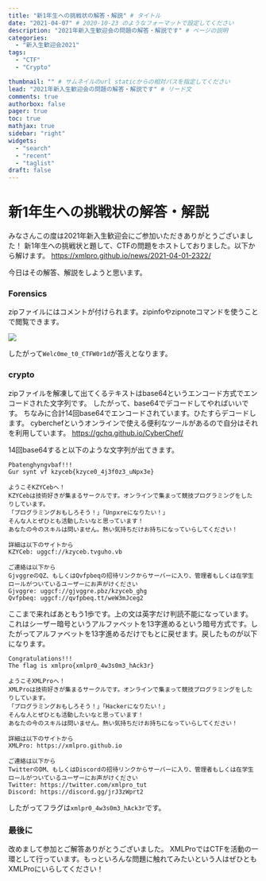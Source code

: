 ```yaml
---
title: "新1年生への挑戦状の解答・解説" # タイトル
date: "2021-04-07" # 2020-10-23 のようなフォーマットで設定してください
description: "2021年新入生歓迎会の問題の解答・解説です" # ページの説明
categories:
  - "新入生歓迎会2021"
tags:
  - "CTF"
  - "Crypto"

thumbnail: "" # サムネイルのurl staticからの相対パスを指定してください
lead: "2021年新入生歓迎会の問題の解答・解説です" # リード文
comments: true
authorbox: false
pager: true
toc: true
mathjax: true
sidebar: "right"
widgets:
  - "search"
  - "recent"
  - "taglist"
draft: false
---
```


# 新1年生への挑戦状の解答・解説

みなさんこの度は2021年新入生歓迎会にご参加いただきありがとうございました！
新1年生への挑戦状と題して、CTFの問題をホストしておりました。以下から解けます。
https://xmlpro.github.io/news/2021-04-01-2322/

今日はその解答、解説をしようと思います。

### Forensics

zipファイルにはコメントが付けられます。zipinfoやzipnoteコマンドを使うことで閲覧できます。

![](./answer1.png)

したがって`Welc0me_t0_CTFW0r1d`が答えとなります。

### crypto

zipファイルを解凍して出てくるテキストはbase64というエンコード方式でエンコードされた文字列です。
したがって、base64でデコードしてやればいいです。
ちなみに合計14回base64でエンコードされています。ひたすらデコードします。
cyberchefというオンラインで使える便利なツールがあるので自分はそれを利用しています。
https://gchq.github.io/CyberChef/

14回base64すると以下のような文字列が出てきます。

```
Pbatenghyngvbaf!!!
Gur synt vf kzyceb{kzyce0_4j3f0z3_uNpx3e}

ようこそKZYCebへ！
KZYCebは技術好きが集まるサークルです。オンラインで集まって競技プログラミングをしたりしています。
「プログラミングおもしろそう！」「Unpxreになりたい！」
そんな人とぜひとも活動したいなと思っています！
あなたの今のスキルは問いません。熱い気持ちだけお持ちになっていらしてください！

詳細は以下のサイトから
KZYCeb: uggcf://kzyceb.tvguho.vb

ご連絡は以下から
GjvggreのQZ、もしくはQvfpbeqの招待リンクからサーバーに入り、管理者もしくは在学生ロールがついているユーザーにお声がけください
Gjvggre: uggcf://gjvggre.pbz/kzyceb_ghg
Qvfpbeq: uggcf://qvfpbeq.tt/weW3mJceg2
```

ここまで来ればあともう1歩です。上の文は英字だけ判読不能になっています。これはシーザー暗号というアルファベットを13字進めるという暗号方式です。したがってアルファベットを13字進めるだけでもとに戻せます。戻したものが以下になります。

```
Congratulations!!!
The flag is xmlpro{xmlpr0_4w3s0m3_hAck3r}

ようこそXMLProへ！
XMLProは技術好きが集まるサークルです。オンラインで集まって競技プログラミングをしたりしています。
「プログラミングおもしろそう！」「Hackerになりたい！」
そんな人とぜひとも活動したいなと思っています！
あなたの今のスキルは問いません。熱い気持ちだけお持ちになっていらしてください！

詳細は以下のサイトから
XMLPro: https://xmlpro.github.io

ご連絡は以下から
TwitterのDM、もしくはDiscordの招待リンクからサーバーに入り、管理者もしくは在学生ロールがついているユーザーにお声がけください
Twitter: https://twitter.com/xmlpro_tut
Discord: https://discord.gg/jrJ3zWprt2
```

したがってフラグは`xmlpr0_4w3s0m3_hAck3r`です。

### 最後に

改めまして参加とご解答ありがとうございました。
XMLProではCTFを活動の一環として行っています。もっといろんな問題に触れてみたいという人はぜひともXMLProにいらしてください！